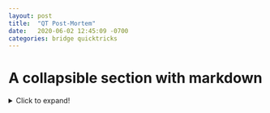 ```yaml
---
layout: post
title:  "QT Post-Mortem"
date:   2020-06-02 12:45:09 -0700
categories: bridge quicktricks
---
```


# A collapsible section with markdown
<details>
  <summary>Click to expand!</summary>
  
  ## Heading
  1. A numbered
  2. list
     * With some
     * Sub bullets
</details>
